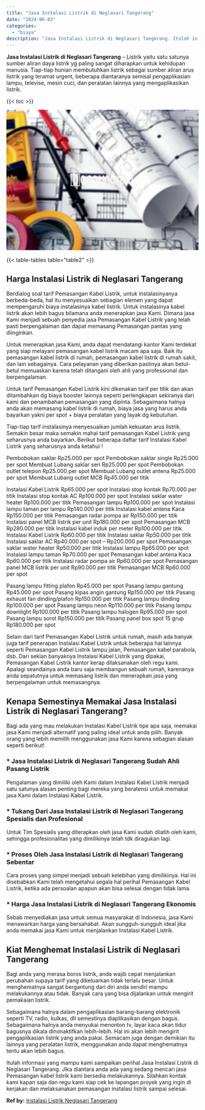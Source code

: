 ```yaml
---
title: "Jasa Instalasi Listrik di Neglasari Tangerang"
date: "2024-06-03"
categories: 
  - "biaya"
description: "Jasa Instalasi Listrik di Neglasari Tangerang. Itulah informasi yang mampu kami sampaikan perihal Jasa Instalasi Listrik di Neglasari Tangerang. Jika diantar..."
---
```


**Jasa Instalasi Listrik di Neglasari Tangerang** – Listrik yaitu satu satunya sumber aliran daya listrik yg paling sangat diharapkan untuk kehidupan manusia. Tiap-tiap hunian membutuhkan listrik sebagai sumber aliran arus listrik yang teramat urgent, beberapa diantaranya semisal pengaplikasian lampu, televise, mesin cuci, dan peralatan lainnya yang mengaplikasikan listrik.

{{< toc >}}

![Jasa Instalasi Listrik di Neglasari Tangerang](/images/instalasi-listrik-murah17.png)

{{< table-tables table="table2" >}}

## Harga Instalasi Listrik di Neglasari Tangerang

Berdialog soal tarif Pemasangan Kabel Listrik, untuk instalasinyanya berbeda-beda, hal itu menyesuaikan sebagian elemen yang dapat mempengaruhi biaya instalasinya kabel listrik. Untuk instalasinya kabel listrik akan lebih bagus bilamana anda menerapkan jasa Kami. Dimana jasa Kami menjadi sebuah penyedia jasa Pemasangan Kabel Listrik yang telah pasti berpengalaman dan dapat memasang Pemasangan pantas yang diinginkan.

Untuk menerapkan jasa Kami, anda dapat mendatangi kantor Kami terdekat yang siap melayani pemasangan kabel listrik macam apa saja. Baik itu pemasangan kabel listrik di rumah, pemasangan kabel listrik di rumah sakit, dan lain sebagainya. Cara pelayanan yang diberikan pastinya akan betul-betul memuaskan karena telah ditangani oleh ahli yang professional dan berpengalaman.

Untuk tarif Pemasangan Kabel Listrik kini dikenakan tarif per titik dan akan ditambahkan dg biaya booster lainnya seperti perlengkapan sekiranya dari kami dan penambahan pemasangan yang dipinta. Sebagaimana halnya anda akan memasang kabel listrik di rumah, biaya jasa yang harus anda bayarkan yakni per spot + biaya peralatan yang layak dg kebutuhan.

Tiap-tiap tarif instalasinya menyesuaikan jumlah kekuatan arus listrik. Semakin besar maka semakin mahal tarif pemasangan Kabel Listrik yang seharusnya anda bayarkan. Berikut beberapa daftar tarif Instalasi Kabel Listrik yang seharusnya anda ketahui !

Pembobokan saklar Rp25.000 per spot Pembobokan saklar single Rp25.000 per spot Membuat Lubang saklar seri Rp25.000 per spot Pembobokan outlet telepon Rp25.000 per spot Membuat Lubang outlet antena Rp25.000 per spot Membuat Lubang outlet MCB Rp45.000 per titik

Instalasi Kabel Listrik Rp65.000 per spot Instalasi stop kontak Rp70.000 per titik Instalasi stop kontak AC Rp100.000 per spot Instalasi saklar water heater Rp100.000 per titik Pemasangan lampu Rp100.000 per spot Instalasi lampu taman per lampu Rp140.000 per titik Instalasi kabel antena Kaca Rp150.000 per titik Pemasangan radar pompa air Rp150.000 per titik Instalasi panel MCB listrik per unit Rp180.000 per spot Pemasangan MCB Rp280.000 per titik Instalasi kabel induk per meter Rp100.000 per titik Instalasi Kabel Listrik Rp60.000 per titik Instalasi saklar Rp50.000 per titik Instalasi saklar AC Rp40.000 per spot – Rp200.000 per spot Pemasangan saklar water heater Rp50.000 per titik Instalasi lampu Rp65.000 per spot Instalasi lampu taman Rp70.000 per spot Pemasangan kabel antena Kaca Rp60.000 per titik Instalasi radar pompa air Rp60.000 per spot Pemasangan panel MCB listrik per unit Rp90.000 per titik Pemasangan MCB Rp60.000 per spot

Pasang lampu fitting plafon Rp45.000 per spot Pasang lampu gantung Rp45.000 per spot Pasang kipas angin gantung Rp150.000 per titik Pasang exhaust fan dinding/plafon Rp150.000 per titik Pasang lampu dinding Rp100.000 per spot Pasang lampu neon Rp110.000 per titik Pasang lampu downlight Rp100.000 per titik Pasang lampu halogen Rp95.000 per spot Pasang lampu sorot Rp150.000 per titik Pasang panel box spot 15 grup Rp180.000 per spot

Selain dari tarif Pemasangan Kabel Listrik untuk rumah, masih ada banyak juga tarif penerapan Instalasi Kabel Listrik untuk beberapa hal lainnya seperti Pemasangan Kabel Listrik lampu jalan, Pemasangan kabel parabola, dsb. Dari sekian banyaknya Instalasi Kabel Listrik yang dipakai, Pemasangan Kabel Listrik kantor kerap dilaksanakan oleh regu kami. Apalagi seandainya anda baru saja membangun sebuah rumah, karenanya anda sepatutnya untuk memasang listrik dan menerapkan jasa yang berpengalaman untuk memasangnya.

## Kenapa Semestinya Memakai Jasa Instalasi Listrik di Neglasari Tangerang?

Bagi ada yang mau melakukan Instalasi Kabel Listrik tipe apa saja, memakai jasa Kami menjadi alternatif yang paling ideal untuk anda pilih. Banyak orang yang lebih memilih menggunakan jasa Kami karena sebagian alasan seperti berikut!

### \* Jasa Instalasi Listrik di Neglasari Tangerang Sudah Ahli Pasang Listrik

Pengalaman yang dimiliki oleh Kami dalam Instalasi Kabel Listrik menjadi satu satunya alasan penting bagi mereka yang beratensi untuk memakai jasa Kami dalam Instalasi Kabel Listrik.

### \* Tukang Dari Jasa Instalasi Listrik di Neglasari Tangerang Spesialis dan Profesional

Untuk Tim Spesialis yang diterapkan oleh jasa Kami sudah dilatih oleh kami, sehingga profesionalitas yang dimilikinya telah tdk diragukan lagi.

### \* Proses Oleh Jasa Instalasi Listrik di Neglasari Tangerang Sebentar

Cara proses yang simpel menjadi sebuah kelebihan yang dimilikinya. Hal ini disebabkan Kami telah mengetahui segala hal perihal Pemasangan Kabel Listrik, ketika ada persoalan apapun akan bisa selesai dengan tidak lama.

### \* Harga Jasa Instalasi Listrik di Neglasari Tangerang Ekonomis

Sebab menyediakan jasa untuk semua masyarakat di Indonesia, jasa Kami menawarkan harga yang bersahabat. Akan sungguh-sungguh ideal jika anda memakai jasa Kami untuk menjalankan Instalasi Kabel Listrik.

## Kiat Menghemat Instalasi Listrik di Neglasari Tangerang


Bagi anda yang merasa boros listrik, anda wajib cepat menjalankan perubahan supaya tarif yang dikeluarkan tidak terlalu besar. Untuk menghematnya sangat bergantung dari diri anda sendiri mampu melakukannya atau tidak. Banyak cara yang bisa dijalankan untuk mengirit pemakaian listrik.

Sebagaimana halnya dalam pengaplikasian barang-barang elektronik seperti TV, radio, kulkas, dll semestinya diaplikasikan dengan bagus. Sebagaimana halnya anda menyukai menonton tv, layar kaca akan tidur bagusnya dikala dinonaktifkan lebih-lebih. Hal ini akan lebih mengirit pengaplikasian listrik yang anda pakai. Semacam juga dengan demikian itu lainnya yang peralatan listrik, menggunakan anda dapat menghematnya tentu akan lebih bagus.

Itulah informasi yang mampu kami sampaikan perihal Jasa Instalasi Listrik di Neglasari Tangerang. Jika diantara anda ada yang sedang mencari jasa Pemasangan kabel listrik kami bersedia melakukannya. Silahkan kontak kami kapan saja dan regu kami siap cek ke lapangan proyek yang ingin di kerjakan dan melaksanakan pemasangan instalasi listrik sampai selesai.

**Ref by:** [Instalasi Listrik Neglasari Tangerang](https://id.wikipedia.org/wiki/Instalasi)
